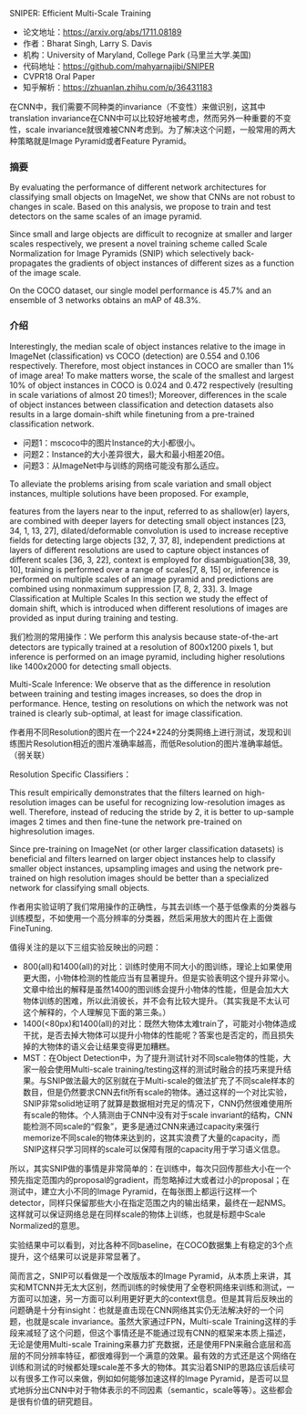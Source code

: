 SNIPER: Efficient Multi-Scale Training
- 论文地址：https://arxiv.org/abs/1711.08189
- 作者：Bharat Singh, Larry S. Davis
- 机构：University of Maryland, College Park (马里兰大学.美国)
- 代码地址：https://github.com/mahyarnajibi/SNIPER
- CVPR18 Oral Paper
- 知乎解析：https://zhuanlan.zhihu.com/p/36431183

在CNN中，我们需要不同种类的invariance（不变性）来做识别，这其中translation invariance在CNN中可以比较好地被考虑，然而另外一种重要的不变性，scale invariance就很难被CNN考虑到。为了解决这个问题，一般常用的两大种策略就是Image Pyramid或者Feature Pyramid。

### 摘要
By evaluating the performance of different network architectures for classifying small objects on ImageNet, we show that CNNs are not robust to changes in scale. Based on this analysis, we propose to train and test detectors on the same scales of an image pyramid.

Since small and large objects are difficult to recognize at smaller and larger scales respectively, we present a novel training scheme called Scale Normalization for Image Pyramids (SNIP) which selectively back-propagates the gradients of object instances of different sizes as a function of the image scale.

On the COCO dataset, our single model performance is 45.7% and an ensemble of 3 networks obtains an mAP of 48.3%.

### 介绍
Interestingly, the median scale of object instances relative to the image in ImageNet (classification) vs COCO (detection) are 0.554 and 0.106 respectively. Therefore, most object instances in COCO are smaller than 1% of image area! To make matters worse, the scale of the smallest and largest 10% of object instances in COCO is 0.024 and 0.472 respectively (resulting in scale variations of almost 20 times!); Moreover, differences in the scale of object instances between classification and detection datasets also results in a large domain-shift while finetuning from a pre-trained classification network.

- 问题1：mscoco中的图片Instance的大小都很小。
- 问题2：Instance的大小差异很大，最大和最小相差20倍。
- 问题3：从ImageNet中与训练的网络可能没有那么适应。

To alleviate the problems arising from scale variation and small object instances, multiple solutions have been proposed. For example,

features from the layers near to the input, referred to as shallow(er) layers, are combined with deeper layers for detecting small object instances [23, 34, 1, 13, 27],
dilated/deformable convolution is used to increase receptive fields for detecting large objects [32, 7, 37, 8],
independent predictions at layers of different resolutions are used to capture object instances of different scales [36, 3, 22],
context is employed for disambiguation[38, 39, 10],
training is performed over a range of scales[7, 8, 15] or,
inference is performed on multiple scales of an image pyramid and predictions are combined using nonmaximum suppression [7, 8, 2, 33].
3. Image Classification at Multiple Scales
In this section we study the effect of domain shift, which is introduced when different resolutions of images are provided as input during training and testing.

我们检测的常用操作：We perform this analysis because state-of-the-art detectors are typically trained at a resolution of 800x1200 pixels 1, but inference is performed on an image pyramid, including higher resolutions like 1400x2000 for detecting small objects.

Multi-Scale Inference:
We observe that as the difference in resolution between training and testing images increases, so does the drop in performance. Hence, testing on resolutions on which the network was not trained is clearly sub-optimal, at least for image classification.

作者用不同Resolution的图片在一个224*224的分类网络上进行测试，发现和训练图片Resolution相近的图片准确率越高，而低Resolution的图片准确率越低。 （弱关联）

Resolution Specific Classifiers：

This result empirically demonstrates that the filters learned on high-resolution images can be useful for recognizing low-resolution images as well. Therefore, instead of reducing the stride by 2, it is better to up-sample images 2 times and then fine-tune the network pre-trained on highresolution images.

Since pre-training on ImageNet (or other larger classification datasets) is beneficial and filters learned on larger object instances help to classify smaller object instances, upsampling images and using the network pre-trained on high resolution images should be better than a specialized network for classifying small objects.

作者用实验证明了我们常用操作的正确性，与其去训练一个基于低像素的分类器与训练模型，不如使用一个高分辨率的分类器，然后采用放大的图片在上面做FineTuning.

值得关注的是以下三组实验反映出的问题：

- 800(all)和1400(all)的对比：训练时使用不同大小的图训练，理论上如果使用更大图，小物体检测的性能应当有显著提升。但是实验表明这个提升非常小。文章中给出的解释是虽然1400的图训练会提升小物体的性能，但是会加大大物体训练的困难，所以此消彼长，并不会有比较大提升。（其实我是不太认可这个解释的，个人理解见下面的第三条。）
- 1400(<80px)和1400(all)的对比：既然大物体太难train了，可能对小物体造成干扰，是否去掉大物体可以提升小物体的性能呢？答案也是否定的，而且损失掉的大物体的语义会让结果变得更加糟糕。
- MST：在Object Detection中，为了提升测试针对不同scale物体的性能，大家一般会使用Multi-scale training/testing这样的测试时融合的技巧来提升结果。与SNIP做法最大的区别就在于Multi-scale的做法扩充了不同scale样本的数目，但是仍然要求CNN去fit所有scale的物体。通过这样的一个对比实验，SNIP非常solid地证明了就算是数据相对充足的情况下，CNN仍然很难使用所有scale的物体。个人猜测由于CNN中没有对于scale invariant的结构，CNN能检测不同scale的“假象”，更多是通过CNN来通过capacity来强行memorize不同scale的物体来达到的，这其实浪费了大量的capacity，而SNIP这样只学习同样的scale可以保障有限的capacity用于学习语义信息。

所以，其实SNIP做的事情是非常简单的：在训练中，每次只回传那些大小在一个预先指定范围内的proposal的gradient，而忽略掉过大或者过小的proposal；在测试中，建立大小不同的Image Pyramid，在每张图上都运行这样一个detector，同样只保留那些大小在指定范围之内的输出结果，最终在一起NMS。这样就可以保证网络总是在同样scale的物体上训练，也就是标题中Scale Normalized的意思。

实验结果中可以看到，对比各种不同baseline，在COCO数据集上有稳定的3个点提升，这个结果可以说是非常显著了。

简而言之，SNIP可以看做是一个改版版本的Image Pyramid，从本质上来讲，其实和MTCNN并无太大区别，然而训练的时候使用了全卷积网络来训练和测试，一方面可以加速，另一方面可以利用更好更大的context信息。但是其背后反映出的问题确是十分有insight：也就是直击现在CNN网络其实仍无法解决好的一个问题，也就是scale invariance。虽然大家通过FPN，Multi-scale Training这样的手段来减轻了这个问题，但这个事情还是不能通过现有CNN的框架来本质上描述，无论是使用Multi-scale Training来暴力扩充数据，还是使用FPN来融合底层和高层的不同分辨率特征，都很难得到一个满意的效果。最有效的方式还是这个网络在训练和测试的时候都处理scale差不多大的物体。其实沿着SNIP的思路应该后续可以有很多工作可以来做，例如如何能够加速这样的Image Pyramid，是否可以显式地拆分出CNN中对于物体表示的不同因素（semantic，scale等等）。这些都会是很有价值的研究题目。
